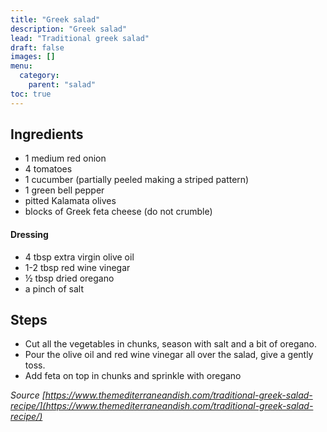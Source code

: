 ```yaml
---
title: "Greek salad"
description: "Greek salad"
lead: "Traditional greek salad"
draft: false
images: []
menu:
  category:
    parent: "salad"
toc: true
---
```


## Ingredients

- 1 medium red onion
- 4 tomatoes
- 1 cucumber (partially peeled making a striped pattern)
- 1 green bell pepper
- pitted Kalamata olives
- blocks of Greek feta cheese (do not crumble)

#### Dressing

- 4 tbsp extra virgin olive oil
- 1-2 tbsp red wine vinegar
- ½ tbsp dried oregano
- a pinch of salt

## Steps

- Cut all the vegetables in chunks, season with salt and a bit of oregano.
- Pour the olive oil and red wine vinegar all over the salad, give a gently toss.
- Add feta on top in chunks and sprinkle with oregano

*Source [https://www.themediterraneandish.com/traditional-greek-salad-recipe/](https://www.themediterraneandish.com/traditional-greek-salad-recipe/)*
